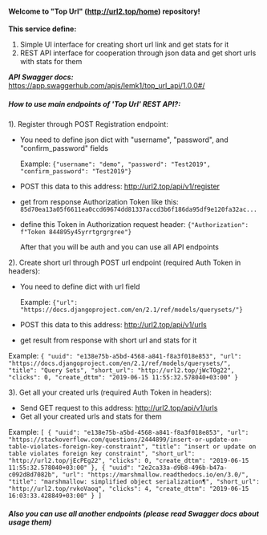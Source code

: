 #### Welcome to "**Top Url**" (http://url2.top/home) repository!

**This service define:** 
1) Simple UI interface for creating short url link and get stats for it
2) REST API interface for cooperation through json data and get short urls with stats for them


_******_API Swagger docs:_******_ https://app.swaggerhub.com/apis/lemk1/top_url_api/1.0.0#/

##### **How to use main endpoints of '_Top Url_' REST API?:**

1). Register through POST Registration endpoint:
  - You need to define json dict with "username", "password", and "confirm_password" fields
 
      Example: `{"username": "demo", "password": "Test2019", "confirm_password": "Test2019"}`
      
 - POST this data to this address: http://url2.top/api/v1/register
 - get from response Authorization Token like this: `85d70ea13a05f6611ea0ccd69674dd81337accd3b6f186da95df9e120fa32ac...`
 - define this Token in Authorization request header: `{"Authorization": f"Token 844895y45yrrtgrgrgree"}`
 
   After that you will be auth and you can use all API endpoints
  
2). Create short url through POST url endpoint (required Auth Token in headers): 
  - You need to define dict with url field
    
    Example: `{"url": "https://docs.djangoproject.com/en/2.1/ref/models/querysets/"}` 
   
   - POST this data to this address: http://url2.top/api/v1/urls
   - get result from response with short url and stats for it
   
   Example: `{
        "uuid": "e138e75b-a5bd-4568-a841-f8a3f018e853",
        "url": "https://docs.djangoproject.com/en/2.1/ref/models/querysets/",
        "title": "Query Sets",
        "short_url": "http://url2.top/jWcTOg22",
        "clicks": 0,
        "create_dttm": "2019-06-15 11:55:32.578040+03:00"
    }`

3). Get all your created urls (required Auth Token in headers):
   - Send GET request to this address: http://url2.top/api/v1/urls
   - Get all your created urls and stats for them
   
   Example: `[
    {
        "uuid": "e138e75b-a5bd-4568-a841-f8a3f018e853",
        "url": "https://stackoverflow.com/questions/2444899/insert-or-update-on-table-violates-foreign-key-constraint",
        "title": "insert or update on table violates foreign key constraint",
        "short_url": "http://url2.top/jEcPEg22",
        "clicks": 0,
        "create_dttm": "2019-06-15 11:55:32.578040+03:00"
    },
    {
        "uuid": "2e2ca33a-d9b8-496b-b47a-c092d8d7082b",
        "url": "https://marshmallow.readthedocs.io/en/3.0/",
        "title": "marshmallow: simplified object serialization¶",
        "short_url": "http://url2.top/rvkoVaoq",
        "clicks": 4,
        "create_dttm": "2019-06-15 16:03:33.428849+03:00"
    }
]`

##### Also you can use all another endpoints (please read Swagger docs about usage them)
